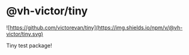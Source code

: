 # @vh-victor/tiny

![https://github.com/victorevan/tiny](https://img.shields.io/npm/v/@vh-victor/tiny.svg)

Tiny test package!
